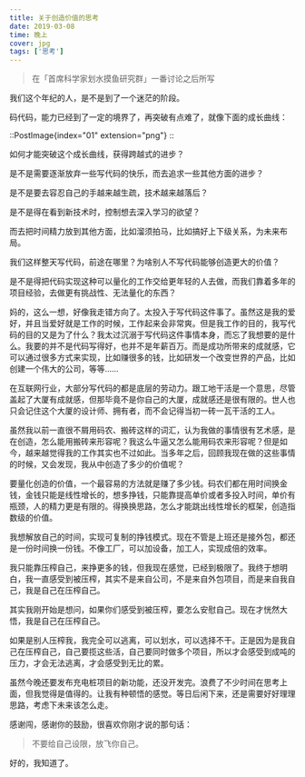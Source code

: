 ```yaml
---
title: 关于创造价值的思考
date: 2019-03-08
time: 晚上
cover: jpg
tags: ['思考']
---
```


> 在「首席科学家划水摸鱼研究群」一番讨论之后所写

我们这个年纪的人，是不是到了一个迷茫的阶段。

码代码，能力已经到了一定的境界了，再突破有点难了，就像下面的成长曲线：

::PostImage{index="01" extension="png"}
::

如何才能突破这个成长曲线，获得跨越式的进步？

是不是需要逐渐放弃一些写代码的快乐，而去追求一些其他方面的进步？

是不是要去容忍自己的手越来越生疏，技术越来越落后？

是不是得在看到新技术时，控制想去深入学习的欲望？

而去把时间精力放到其他方面，比如溜须拍马，比如搞好上下级关系，为未来布局。

我们这样整天写代码，前途在哪里？为啥别人不写代码能够创造更大的价值？

是不是得把代码实现这种可以量化的工作交给更年轻的人去做，而我们靠着多年的项目经验，去做更有挑战性、无法量化的东西？

妈的，这么一想，好像我走错方向了。太投入于写代码这件事了。虽然这是我的爱好，并且当爱好就是工作的时候，工作起来会非常爽。但是我工作的目的，我写代码的目的又是为了什么？我太过沉溺于写代码这件事情本身，而忘了我想要的是什么。我要的并不是代码写得好，也并不是年薪百万。而是成功所带来的成就感，它可以通过很多方式来实现，比如赚很多的钱，比如研发一个改变世界的产品，比如创建一个伟大的公司，等等……

在互联网行业，大部分写代码的都是底层的劳动力。跟工地干活是一个意思，尽管盖起了大厦有成就感，但那毕竟不是你自己的大厦，成就感还是很有限的。世人也只会记住这个大厦的设计师、拥有者，而不会记得当初一砖一瓦干活的工人。

虽然我以前一直很不屑用码农、搬砖这样的词汇，认为我做的事情很有艺术感，是在创造，怎么能用搬砖来形容呢？我这么牛逼又怎么能用码农来形容呢？但是如今，越来越觉得我的工作其实也不过如此。当多年之后，回顾我现在做的这些事情的时候，又会发现，我从中创造了多少的价值呢？

要量化创造的价值，一个最容易的方法就是赚了多少钱。码农们都在用时间换金钱，金钱只能是线性增长的，想多挣钱，只能靠提高单价或者多投入时间，单价有瓶颈，人的精力更是有限的。得换换思路，怎么才能跳出线性增长的框架，创造指数级的价值。

我想解放自己的时间，实现可复制的挣钱模式。现在不管是上班还是接外包，都还是一份时间换一份钱。不像工厂，可以加设备，加工人，实现成倍的效率。

我只能靠压榨自己，来挣更多的钱，但我现在感觉，已经到极限了。我终于想明白，我一直感受到被压榨，其实不是来自公司，不是来自外包项目，而是来自我自己，我是自己在压榨自己。

其实我刚开始是想问，如果你们感受到被压榨，要怎么安慰自己。现在才恍然大悟，我是自己在压榨自己。

如果是别人压榨我，我完全可以逃离，可以划水，可以选择不干。正是因为是我自己在压榨自己，自己要揽这些活，自己要同时做多个项目，所以才会感受到成吨的压力，才会无法逃离，才会感受到无比的累。

虽然今晚还要发布充电桩项目的新功能，还没开发完。浪费了不少时间在思考上面，但我觉得是值得的。让我有种顿悟的感觉。等日后闲下来，还是需要好好理理思路，考虑下未来该怎么走。

感谢闯，感谢你的鼓励，很喜欢你刚才说的那句话：

> 不要给自己设限，放飞你自己。

好的，我知道了。
